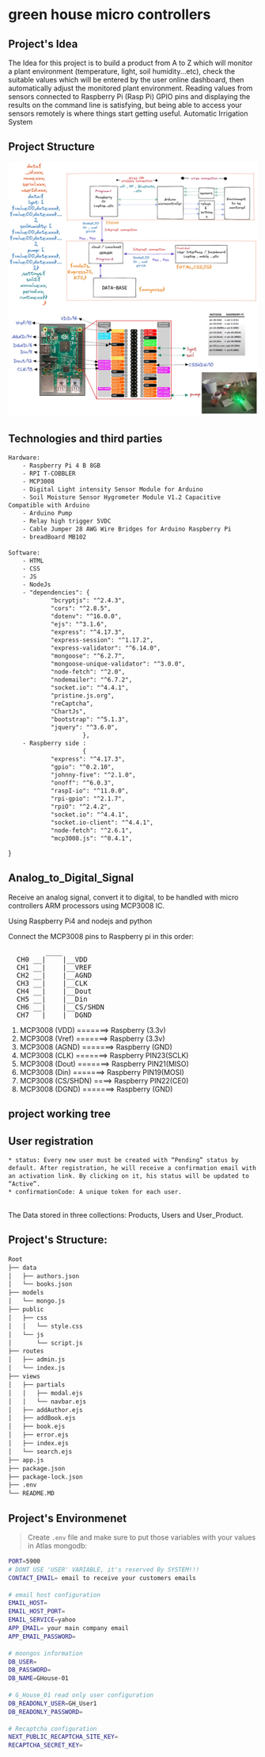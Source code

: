 # green house micro controllers

## Project's Idea

The Idea for this project is to build a product from A to Z which will monitor a plant environment (temperature, light, soil humidity...etc), check the suitable values which will be entered by the user online dashboard, then automatically adjust the monitored plant environment.
Reading values from sensors connected to Raspberry Pi (Rasp Pi) GPIO pins and displaying the results on the command line is satisfying, but being able to access your sensors remotely is where things start getting useful.
Automatic Irrigation System

## Project Structure

![Project Structure map](./utils/Untitled-2022-03-27-1057.png)
![Project Structure map](./utils/mcp3008.jpg)

## Technologies and third parties

    Hardware:
        - Raspberry Pi 4 B 8GB
        - RPI T-COBBLER
        - MCP3008
        - Digital Light intensity Sensor Module for Arduino
        - Soil Moisture Sensor Hygrometer Module V1.2 Capacitive Compatible with Arduino
        - Arduino Pump
        - Relay high trigger 5VDC
        - Cable Jumper 28 AWG Wire Bridges for Arduino Raspberry Pi
        - breadBoard MB102

    Software:
        - HTML
        - CSS
        - JS
        - NodeJs
        - "dependencies": {
                "bcryptjs": "^2.4.3",
                "cors": "^2.8.5",
                "dotenv": "^16.0.0",
                "ejs": "^3.1.6",
                "express": "^4.17.3",
                "express-session": "^1.17.2",
                "express-validator": "^6.14.0",
                "mongoose": "^6.2.7",
                "mongoose-unique-validator": "^3.0.0",
                "node-fetch": "^2.0",
                "nodemailer": "^6.7.2",
                "socket.io": "^4.4.1",
                "pristine.js.org",
                "reCaptcha",
                "ChartJs",
                "bootstrap": "^5.1.3",
                "jquery": "^3.6.0",
                         },
        - Raspberry side : 
                         {
                "express": "^4.17.3",
                "gpio": "^0.2.10",
                "johnny-five": "^2.1.0",
                "onoff": "^6.0.3",
                "raspI-io": "^11.0.0",
                "rpi-gpio": "^2.1.7",
                "rpiO": "^2.4.2",
                "socket.io": "^4.4.1",
                "socket.io-client": "^4.4.1",
                "node-fetch": "^2.6.1",
                "mcp3008.js": "^0.4.1",
  }

## Analog_to_Digital_Signal

Receive an analog signal, convert it to digital, to be handled with micro controllers ARM processors using MCP3008 IC.

Using Raspberry Pi4 and nodejs and python

Connect the MCP3008 pins to Raspberry pi in this order:

<pre>
         ____
  CH0 __|    |__VDD
  CH1 __|    |__VREF
  CH2 __|    |__AGND
  CH3 __|    |__CLK
  CH4 __|    |__Dout
  CH5 __|    |__Din
  CH6 __|    |__CS/SHDN
  CH7 __|____|__DGND
</pre>

<ol>
<li>MCP3008 (VDD) =======> Raspberry (3.3v)</li>
<li>MCP3008 (Vref) =======> Raspberry (3.3v)</li>
<li>MCP3008 (AGND) =======> Raspberry (GND)</li>
<li>MCP3008 (CLK) =======> Raspberry PIN23(SCLK)</li>
<li>MCP3008 (Dout) =======> Raspberry PIN21(MISO)</li>
<li>MCP3008 (Din) =======> Raspberry PIN19(MOSI)</li>
<li>MCP3008 (CS/SHDN) ====> Raspberry PIN22(CE0)</li>
<li>MCP3008 (DGND) =======> Raspberry (GND)</li>
</ol>

## project working tree

## User registration

    * status: Every new user must be created with “Pending” status by default. After registration, he will receive a confirmation email with an activation link. By clicking on it, his status will be updated to “Active”.
    * confirmationCode: A unique token for each user.


<br>
The Data stored in three collections: Products, Users and User_Product.
<br>

## Project's Structure:

```sh
Root
├── data
│   ├── authors.json
│   └── books.json
├── models
│   └── mongo.js
├── public
│   ├── css
│   │   └── style.css
│   └── js
│       └── script.js
├── routes
│   ├── admin.js
│   └── index.js
├── views
│   ├── partials
│   │   ├── modal.ejs
│   │   └── navbar.ejs
│   ├── addAuthor.ejs
│   ├── addBook.ejs
│   ├── book.ejs
│   ├── error.ejs
│   ├── index.ejs
│   └── search.ejs
├── app.js
├── package.json
├── package-lock.json
├── .env
└── README.MD
```
## Project's Environmenet
> Create ```.env``` file and make sure to put those variables with your values in Atlas mongodb:
```sh
PORT=5900
# DONT USE 'USER' VARIABLE, it's reserved By SYSTEM!!!
CONTACT_EMAIL= email to receive your customers emails

# email host configuration
EMAIL_HOST=
EMAIL_HOST_PORT=
EMAIL_SERVICE=yahoo
APP_EMAIL= your main company email
APP_EMAIL_PASSWORD=

# moongos information
DB_USER=
DB_PASSWORD=
DB_NAME=GHouse-01

# G_House_01 read only user configuration
DB_READONLY_USER=GH_User1
DB_READONLY_PASSWORD=

# Recaptcha configuration
NEXT_PUBLIC_RECAPTCHA_SITE_KEY=
RECAPTCHA_SECRET_KEY=
```
